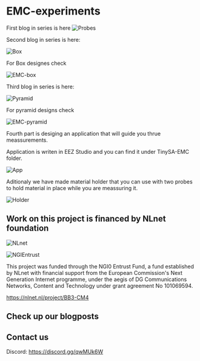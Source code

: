 # EMC-experiments

First blog in series is here ![Probes](https://intergalaktik.eu/news/bb3-cm4-emc)

Second blog in series is here: 

![Box](https://intergalaktik.eu/news/diy-emc-chamber)

For Box designes check

![EMC-box](https://github.com/intergalaktik/EMC-experiments/tree/main/EMC-box)

Third blog in series is here: 

![Pyramid](https://intergalaktik.eu/news/diy-emc-chamber-pyramid)

For pyramid designs check 

![EMC-pyramid](https://github.com/intergalaktik/EMC-experiments/tree/main/EMC-pyramid)

Fourth part is desiging an application that will guide you thrue meassurements.

Application is writen in EEZ Studio and you can find it under TinySA-EMC folder.

![App](https://github.com/intergalaktik/EMC-experiments/tree/main/TinySA-EMC)

Aditionaly we have made material holder that you can use with two probes to hold material in place while you are meassuring it.

![Holder](https://github.com/intergalaktik/EMC-experiments/tree/main/EMC-probes-holder)

## Work on this project is financed by NLnet foundation

![NLnet](https://nlnet.nl/logo/banner.png)

![NGIEntrust](https://nlnet.nl/image/logos/NGI0Entrust_tag.svg)

This project was funded through the NGI0 Entrust Fund, a fund established by NLnet with financial support from the European Commission's Next Generation Internet programme, under the aegis of DG Communications Networks, Content and Technology under grant agreement No 101069594.

https://nlnet.nl/project/BB3-CM4

## Check up our blogposts

## Contact us

Discord: https://discord.gg/qwMUk6W
